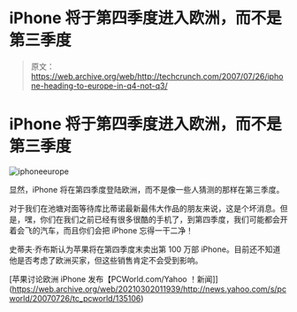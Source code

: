 # iPhone 将于第四季度进入欧洲，而不是第三季度

> 原文：<https://web.archive.org/web/http://techcrunch.com/2007/07/26/iphone-heading-to-europe-in-q4-not-q3/>

# iPhone 将于第四季度进入欧洲，而不是第三季度

![iphoneeurope](img/fb1535bb4f547860a8ad460cbe48edda.png)

显然，iPhone 将在第四季度登陆欧洲，而不是像一些人猜测的那样在第三季度。

对于我们在池塘对面等待库比蒂诺最新最伟大作品的朋友来说，这是个坏消息。但是，嘿，你们在我们之前已经有很多很酷的手机了，到第四季度，我们可能都会开着会飞的汽车，而且你们会把 iPhone 忘得一干二净！

史蒂夫·乔布斯认为苹果将在第四季度末卖出第 100 万部 iPhone。目前还不知道他是否考虑了欧洲买家，但这些销售肯定不会受到影响。

[苹果讨论欧洲 iPhone 发布【PCWorld.com/Yahoo ！新闻]](https://web.archive.org/web/20210302011939/http://news.yahoo.com/s/pcworld/20070726/tc_pcworld/135106)